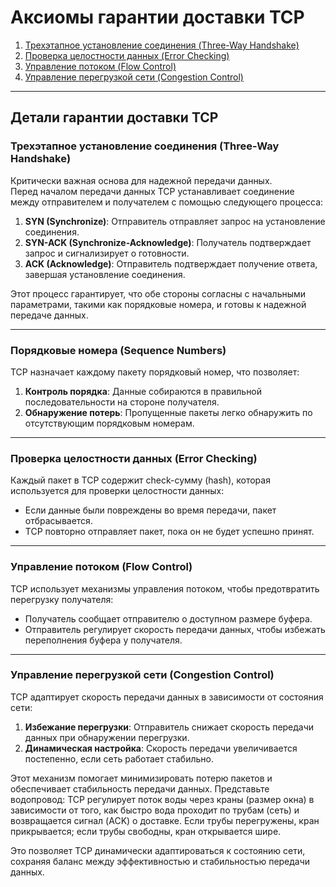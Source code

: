 # Аксиомы гарантии доставки TCP

1. [Трехэтапное установление соединения (Three-Way Handshake)](#three-way-handshake)  
4. [Проверка целостности данных (Error Checking)](#error-checking)  
5. [Управление потоком (Flow Control)](#flow-control)  
6. [Управление перегрузкой сети (Congestion Control)](#congestion-control)  

---

## Детали гарантии доставки TCP

### Трехэтапное установление соединения (Three-Way Handshake) <a id="three-way-handshake"></a>

Критически важная основа для надежной передачи данных.  
Перед началом передачи данных TCP устанавливает соединение между отправителем и получателем с помощью следующего процесса:

1. **SYN (Synchronize)**: Отправитель отправляет запрос на установление соединения.  
2. **SYN-ACK (Synchronize-Acknowledge)**: Получатель подтверждает запрос и сигнализирует о готовности.  
3. **ACK (Acknowledge)**: Отправитель подтверждает получение ответа, завершая установление соединения.  

Этот процесс гарантирует, что обе стороны согласны с начальными параметрами, такими как порядковые номера, и готовы к надежной передаче данных.

---

### Порядковые номера (Sequence Numbers) <a id="sequence-numbers"></a>

TCP назначает каждому пакету порядковый номер, что позволяет:

1. **Контроль порядка**: Данные собираются в правильной последовательности на стороне получателя.  
2. **Обнаружение потерь**: Пропущенные пакеты легко обнаружить по отсутствующим порядковым номерам.  

---

### Проверка целостности данных (Error Checking) <a id="error-checking"></a>

Каждый пакет в TCP содержит check-сумму (hash), которая используется для проверки целостности данных:

- Если данные были повреждены во время передачи, пакет отбрасывается.  
- TCP повторно отправляет пакет, пока он не будет успешно принят.  

---

### Управление потоком (Flow Control) <a id="flow-control"></a>

TCP использует механизмы управления потоком, чтобы предотвратить перегрузку получателя:

- Получатель сообщает отправителю о доступном размере буфера.  
- Отправитель регулирует скорость передачи данных, чтобы избежать переполнения буфера у получателя.  

---

### Управление перегрузкой сети (Congestion Control) <a id="congestion-control"></a>

TCP адаптирует скорость передачи данных в зависимости от состояния сети:

1. **Избежание перегрузки**: Отправитель снижает скорость передачи данных при обнаружении перегрузки.  
2. **Динамическая настройка**: Скорость передачи увеличивается постепенно, если сеть работает стабильно.  

Этот механизм помогает минимизировать потерю пакетов и обеспечивает стабильность передачи данных.
Представьте водопровод: TCP регулирует поток воды через краны (размер окна) в зависимости от того, как быстро вода проходит по трубам (сеть) и возвращается сигнал (ACK) о доставке. Если трубы перегружены, кран прикрывается; если трубы свободны, кран открывается шире.

Это позволяет TCP динамически адаптироваться к состоянию сети, сохраняя баланс между эффективностью и стабильностью передачи данных.
